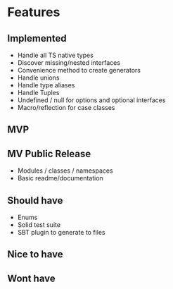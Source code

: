 # Features

## Implemented

* Handle all TS native types
* Discover missing/nested interfaces
* Convenience method to create generators
* Handle unions
* Handle type aliases
* Handle Tuples
* Undefined / null for options and optional interfaces
* Macro/reflection for case classes

## MVP

## MV Public Release

* Modules / classes / namespaces
* Basic readme/documentation

## Should have

* Enums
* Solid test suite
* SBT plugin to generate to files

## Nice to have

## Wont have

